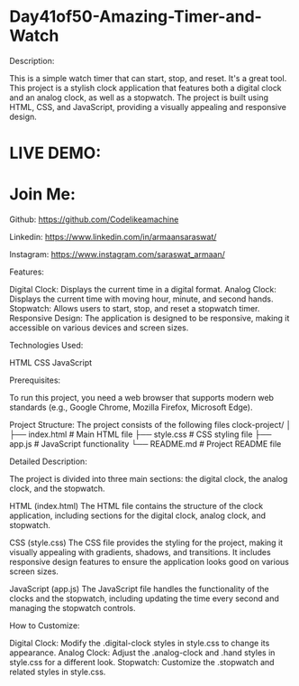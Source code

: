 # Day41of50-Amazing-Timer-and-Watch
Description:

This is a simple watch timer that can start, stop, and reset. It's a great tool.
This project is a stylish clock application that features both a digital clock and an analog clock, as well as a stopwatch. The project is built using HTML, CSS, and JavaScript, providing a visually appealing and responsive design.

# LIVE DEMO: 

# Join Me:
Github: https://github.com/Codelikeamachine

Linkedin: https://www.linkedin.com/in/armaansaraswat/

Instagram: https://www.instagram.com/saraswat_armaan/

Features:

Digital Clock: Displays the current time in a digital format.
Analog Clock: Displays the current time with moving hour, minute, and second hands.
Stopwatch: Allows users to start, stop, and reset a stopwatch timer.
Responsive Design: The application is designed to be responsive, making it accessible on various devices and screen sizes.

Technologies Used:

HTML
CSS
JavaScript

Prerequisites:

To run this project, you need a web browser that supports modern web standards (e.g., Google Chrome, Mozilla Firefox, Microsoft Edge).

Project Structure:
The project consists of the following files
clock-project/
│
├── index.html          # Main HTML file
├── style.css           # CSS styling file
├── app.js              # JavaScript functionality
└── README.md           # Project README file

Detailed Description:

The project is divided into three main sections: the digital clock, the analog clock, and the stopwatch.

HTML (index.html)
The HTML file contains the structure of the clock application, including sections for the digital clock, analog clock, and stopwatch.

CSS (style.css)
The CSS file provides the styling for the project, making it visually appealing with gradients, shadows, and transitions. It includes responsive design features to ensure the application looks good on various screen sizes.

JavaScript (app.js)
The JavaScript file handles the functionality of the clocks and the stopwatch, including updating the time every second and managing the stopwatch controls.

How to Customize:

Digital Clock: Modify the .digital-clock styles in style.css to change its appearance.
Analog Clock: Adjust the .analog-clock and .hand styles in style.css for a different look.
Stopwatch: Customize the .stopwatch and related styles in style.css.